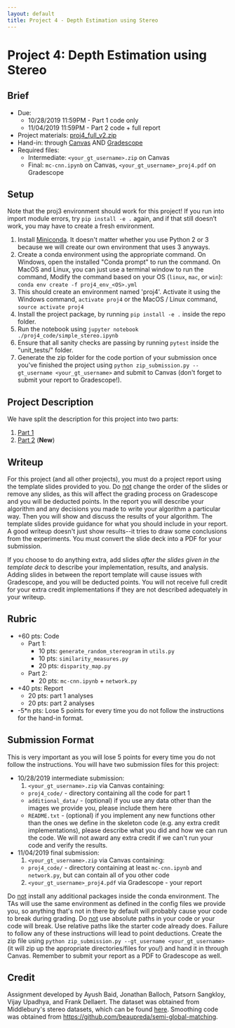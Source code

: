 ```yaml
---
layout: default
title: Project 4 - Depth Estimation using Stereo
---
```


# Project 4: Depth Estimation using Stereo

## Brief
* Due:
  * 10/28/2019 11:59PM - Part 1 code only
  * 11/04/2019 11:59PM - Part 2 code + full report
* Project materials: [proj4_full_v2.zip](projects/proj4_full_v2.zip)
* Hand-in: through [Canvas](https://gatech.instructure.com) AND [Gradescope](https://www.gradescope.com)
* Required files:
  * Intermediate: `<your_gt_username>.zip` on Canvas
  * Final: `mc-cnn.ipynb` on Canvas, `<your_gt_username>_proj4.pdf` on Gradescope

## Setup
Note that the proj3 environment should work for this project! If you run into import module errors, try `pip install -e .` again, and if that still doesn’t work, you may have to create a fresh environment.

1. Install [Miniconda](https://conda.io/miniconda.html). It doesn't matter whether you use Python 2 or 3 because we will create our own environment that uses 3 anyways.
2. Create a conda environment using the appropriate command. On Windows, open the installed "Conda prompt" to run the command. On MacOS and Linux, you can just use a terminal window to run the command, Modify the command based on your OS (`linux`, `mac`, or `win`): `conda env create -f proj4_env_<OS>.yml`
3. This should create an environment named 'proj4'. Activate it using the Windows command, `activate proj4` or the MacOS / Linux command, `source activate proj4`
4. Install the project package, by running `pip install -e .` inside the repo folder.
5. Run the notebook using `jupyter notebook ./proj4_code/simple_stereo.ipynb`
6. Ensure that all sanity checks are passing by running `pytest` inside the "unit_tests/" folder.
7. Generate the zip folder for the code portion of your submission once you've finished the project using `python zip_submission.py --gt_username <your_gt_username>` and submit to Canvas (don't forget to submit your report to Gradescope!).

## Project Description
We have split the description for this project into two parts:

1. [Part 1](proj4_part1.md)
2. [Part 2](proj4_part2.md) (**New**)


## Writeup
For this project (and all other projects), you must do a project report using the template slides provided to you. Do <u>not</u> change the order of the slides or remove any slides, as this will affect the grading process on Gradescope and you will be deducted points. In the report you will describe your algorithm and any decisions you made to write your algorithm a particular way. Then you will show and discuss the results of your algorithm. The template slides provide guidance for what you should include in your report. A good writeup doesn't just show results--it tries to draw some conclusions from the experiments. You must convert the slide deck into a PDF for your submission.

If you choose to do anything extra, add slides _after the slides given in the template deck_ to describe your implementation, results, and analysis. Adding slides in between the report template will cause issues with Gradescope, and you will be deducted points. You will not receive full credit for your extra credit implementations if they are not described adequately in your writeup.

## Rubric
* +60 pts: Code
  * Part 1:
    * 10 pts: `generate_random_stereogram` in `utils.py`
    * 10 pts: `similarity_measures.py`
    * 20 pts: `disparity_map.py`
  * Part 2:
    * 20 pts: `mc-cnn.ipynb` + `network.py`
* +40 pts: Report
  * 20 pts: part 1 analyses
  * 20 pts: part 2 analyses
* -5\*n pts:  Lose 5 points for every time you do not follow the instructions for the hand-in format.

## Submission Format
This is very important as you will lose 5 points for every time you do not follow the instructions. You will have two submission files for this project:

* 10/28/2019 intermediate submission:
  1. `<your_gt_username>.zip` via Canvas containing:
    * `proj4_code/` - directory containing all the code for part 1
    * `additional_data/` - (optional) if you use any data other than the images we provide you, please include them here
    * `README.txt` - (optional) if you implement any new functions other than the ones we define in the skeleton code (e.g. any extra credit implementations), please describe what you did and how we can run the code. We will not award any extra credit if we can't run your code and verify the results.
* 11/04/2019 final submission:
  1. `<your_gt_username>.zip` via Canvas containing:
    * `proj4_code/` - directory containing at least `mc-cnn.ipynb` and `network.py`, but can contain all of you other code
  2. `<your_gt_username>_proj4.pdf` via Gradescope - your report

Do <u>not</u> install any additional packages inside the conda environment. The TAs will use the same environment as defined in the config files we provide you, so anything that's not in there by default will probably cause your code to break during grading. Do <u>not</u> use absolute paths in your code or your code will break. Use relative paths like the starter code already does. Failure to follow any of these instructions will lead to point deductions. Create the zip file using `python zip_submission.py --gt_username <your_gt_username>` (it will zip up the appropriate directories/files for you!) and hand it in through Canvas. Remember to submit your report as a PDF to Gradescope as well.

## Credit
Assignment developed by Ayush Baid, Jonathan Balloch, Patsorn Sangkloy, Vijay Upadhya, and Frank Dellaert. The dataset was obtained from Middlebury's stereo datasets, which can be found [here](http://vision.middlebury.edu/stereo/data/). Smoothing code was obtained from <https://github.com/beaupreda/semi-global-matching>.
